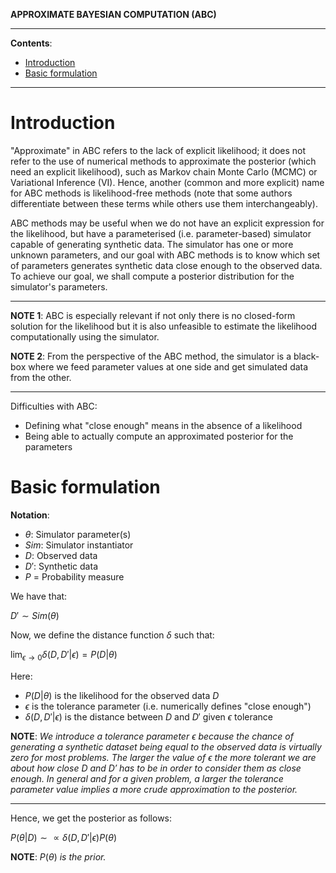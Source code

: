**APPROXIMATE BAYESIAN COMPUTATION (ABC)**

---

**Contents**:

- [Introduction](#introduction)
- [Basic formulation](#basic-formulation)

---

# Introduction
"Approximate" in ABC refers to the lack of explicit likelihood; it does not refer to the use of numerical methods to approximate the posterior (which need an explicit likelihood), such as Markov chain Monte Carlo (MCMC) or Variational Inference (VI). Hence, another (common and more explicit) name for ABC methods is likelihood-free methods (note that some authors differentiate between these terms while others use them interchangeably).

ABC methods may be useful when we do not have an explicit expression for the likelihood, but have a parameterised (i.e. parameter-based) simulator capable of generating synthetic data. The simulator has one or more unknown parameters, and our goal with ABC methods is to know which set of parameters generates synthetic data close enough to the observed data. To achieve our goal, we shall compute a posterior distribution for the simulator's parameters.

---

**NOTE 1**: ABC is especially relevant if not only there is no closed-form solution for the likelihood but it is also unfeasible to estimate the likelihood computationally using the simulator.

**NOTE 2**: From the perspective of the ABC method, the simulator is a black-box where we feed parameter values at one side and get simulated data from the other.

---

Difficulties with ABC:

- Defining what "close enough" means in the absence of a likelihood
- Being able to actually compute an approximated posterior for the parameters

# Basic formulation
**Notation**:

- $\theta$: Simulator parameter(s)
- $Sim$: Simulator instantiator
- $D$: Observed data
- $D'$: Synthetic data
- $P$ = Probability measure

We have that:

$D' \sim Sim(\theta)$

Now, we define the distance function $\delta$ such that:

$\displaystyle \lim_{\epsilon \rightarrow 0} \delta(D, D' | \epsilon) = P(D|\theta)$

Here:

- $P(D|\theta)$ is the likelihood for the observed data $D$
- $\epsilon$ is the tolerance parameter (i.e. numerically defines "close enough")
- $\delta(D, D' | \epsilon)$ is the distance between $D$ and $D'$ given $\epsilon$ tolerance

**NOTE**: _We introduce a tolerance parameter_ $\epsilon$ _because the chance of generating a synthetic dataset being equal to the observed data is virtually zero for most problems. The larger the value of_ $\epsilon$ _the more tolerant we are about how close $D$ and $D'$ has to be in order to consider them as close enough. In general and for a given problem, a larger the tolerance parameter value implies a more crude approximation to the posterior._

---

Hence, we get the posterior as follows:

$P(\theta|D) \sim \propto \delta(D, D' | \epsilon) P(\theta)$

**NOTE**: $P(\theta)$ _is the prior._
